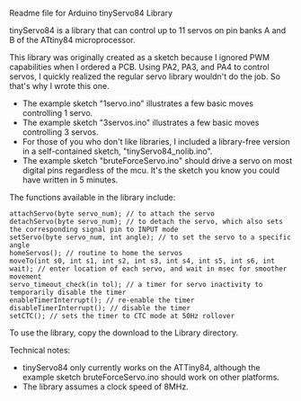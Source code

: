Readme file for Arduino tinyServo84 Library

tinyServo84 is a library that can control up to 11 servos on pin banks A and B of the ATtiny84 microprocessor.

This library was originally created as a sketch because I ignored PWM capabilities when I ordered a PCB. Using PA2, PA3, and PA4
to control servos, I quickly realized the regular servo library wouldn't do the job. So that's why I wrote this one.<p>

* The example sketch "1servo.ino" illustrates a few basic moves controlling 1 servo.
* The example sketch "3servos.ino" illustrates a few basic moves controlling 3 servos.
* For those of you who don't like libraries, I included a library-free version in a self-contained sketch, "tinyServo84_nolib.ino".
* The example sketch "bruteForceServo.ino" should drive a servo on most digital pins regardless of the mcu. It's the sketch you know you could have written in 5 minutes.

The functions available in the library include:

```
attachServo(byte servo_num); // to attach the servo
detachServo(byte servo_num); // to detach the servo, which also sets the corresponding signal pin to INPUT mode
setServo(byte servo_num, int angle); // to set the servo to a specific angle
homeServos(); // routine to home the servos
moveTo(int s0, int s1, int s2, int s3, int s4, int s5, int s6, int wait); // enter location of each servo, and wait in msec for smoother movement
servo_timeout_check(in tol); // a timer for servo inactivity to temporarily disable the timer
enableTimerInterrupt(); // re-enable the timer
disableTimerInterrupt(); // disable the timer
setCTC(); // sets the timer to CTC mode at 50Hz rollover
```

To use the library, copy the download to the Library directory.<p>
 
Technical notes:
- tinyServo84 only currently works on the ATTiny84, although the example sketch bruteForceServo.ino should work on other platforms.
- The library assumes a clock speed of 8MHz.
